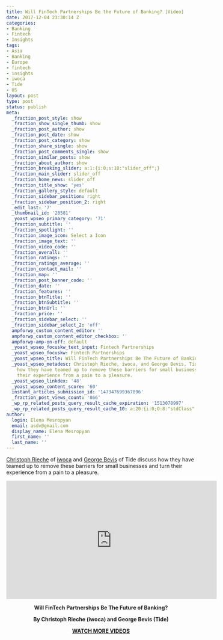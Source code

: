 ```yaml
---
title: Will FinTech Partnerships Be the Future of Banking? [Video]
date: 2017-12-04 23:30:14 Z
categories:
- Banking
- Fintech
- Insights
tags:
- Asia
- Banking
- Europe
- fintech
- insights
- iwoca
- Tide
- US
layout: post
type: post
status: publish
meta:
  _fraction_post_style: show
  _fraction_show_single_thumb: show
  _fraction_post_author: show
  _fraction_post_date: show
  _fraction_post_category: show
  _fraction_share_single: show
  _fraction_post_comments_single: show
  _fraction_similar_posts: show
  _fraction_about_author: show
  _fraction_breaking_slider: a:1:{i:0;s:10:"slider_off";}
  _fraction_main_slider: slider_off
  _fraction_home_news: slider_off
  _fraction_title_show: 'yes'
  _fraction_gallery_style: default
  _fraction_sidebar_position: right
  _fraction_sidebar_position_2: right
  _edit_last: '7'
  _thumbnail_id: '28581'
  _yoast_wpseo_primary_category: '71'
  _fraction_subtitle: ''
  _fraction_spotlight: ''
  _fraction_image_icon: Select a Icon
  _fraction_image_text: ''
  _fraction_video_code: ''
  _fraction_overall: ''
  _fraction_ratings: ''
  _fraction_ratings_average: ''
  _fraction_contact_mail: ''
  _fraction_map: ''
  _fraction_post_banner_code: ''
  _fraction_date: ''
  _fraction_features: ''
  _fraction_btnTitle: ''
  _fraction_btnSubtitle: ''
  _fraction_btnUrl: ''
  _fraction_price: ''
  _fraction_sidebar_select: ''
  _fraction_sidebar_select_2: 'off'
  ampforwp_custom_content_editor: ''
  ampforwp_custom_content_editor_checkbox: ''
  ampforwp-amp-on-off: default
  _yoast_wpseo_focuskw_text_input: Fintech Partnerships
  _yoast_wpseo_focuskw: Fintech Partnerships
  _yoast_wpseo_title: Will FinTech Partnerships Be The Future of Banking? [Video]
  _yoast_wpseo_metadesc: Christoph Rieche, iwoca, and George Bevis, Tide, discuss
    how they have teamed up to remove these barriers for small businesses and turn
    their experience from a pain to a pleasure.
  _yoast_wpseo_linkdex: '48'
  _yoast_wpseo_content_score: '60'
  instant_articles_submission_id: '147347699367896'
  _fraction_post_views_count: '866'
  _wp_rp_related_posts_query_result_cache_expiration: '1513078997'
  _wp_rp_related_posts_query_result_cache_10: a:20:{i:0;O:8:"stdClass":2:{s:7:"post_id";s:5:"27742";s:5:"score";s:18:"121.21569393821613";}i:1;O:8:"stdClass":2:{s:7:"post_id";s:5:"28182";s:5:"score";s:18:"115.36139325616679";}i:2;O:8:"stdClass":2:{s:7:"post_id";s:5:"27789";s:5:"score";s:18:"114.81394137996256";}i:3;O:8:"stdClass":2:{s:7:"post_id";s:5:"26848";s:5:"score";s:18:"114.18966400942023";}i:4;O:8:"stdClass":2:{s:7:"post_id";s:5:"23480";s:5:"score";s:18:"112.97948824090442";}i:5;O:8:"stdClass":2:{s:7:"post_id";s:5:"26991";s:5:"score";s:18:"112.78496007018006";}i:6;O:8:"stdClass":2:{s:7:"post_id";s:5:"27586";s:5:"score";s:18:"107.58208203583203";}i:7;O:8:"stdClass":2:{s:7:"post_id";s:5:"27540";s:5:"score";s:18:"105.55310072604954";}i:8;O:8:"stdClass":2:{s:7:"post_id";s:5:"27214";s:5:"score";s:17:"98.99356692213769";}i:9;O:8:"stdClass":2:{s:7:"post_id";s:5:"27189";s:5:"score";s:17:"92.82214406131521";}i:10;O:8:"stdClass":2:{s:7:"post_id";s:5:"14414";s:5:"score";s:17:"91.07459727044585";}i:11;O:8:"stdClass":2:{s:7:"post_id";s:5:"26925";s:5:"score";s:17:"79.83444378117531";}i:12;O:8:"stdClass":2:{s:7:"post_id";s:4:"8316";s:5:"score";s:16:"75.4597056053964";}i:13;O:8:"stdClass":2:{s:7:"post_id";s:5:"15288";s:5:"score";s:17:"75.02354649263066";}i:14;O:8:"stdClass":2:{s:7:"post_id";s:4:"8302";s:5:"score";s:17:"71.31726405435644";}i:15;O:8:"stdClass":2:{s:7:"post_id";s:5:"15295";s:5:"score";s:16:"70.8811049415907";}i:16;O:8:"stdClass":2:{s:7:"post_id";s:5:"28339";s:5:"score";s:17:"68.60552926724202";}i:17;O:8:"stdClass":2:{s:7:"post_id";s:5:"22664";s:5:"score";s:17:"63.50442475665205";}i:18;O:8:"stdClass":2:{s:7:"post_id";s:5:"25012";s:5:"score";s:17:"60.69631927335862";}i:19;O:8:"stdClass":2:{s:7:"post_id";s:5:"28170";s:5:"score";s:18:"60.254431155543074";}}
author:
  login: Elena Mesropyan
  email: asdv@gmail.com
  display_name: Elena Mesropyan
  first_name: ''
  last_name: ''
---
```


<p><a href="https://www.linkedin.com/in/christophrieche/"><span style="font-weight: 400;">Christoph Rieche</span></a><span style="font-weight: 400;"> of </span><a href="https://www.iwoca.co.uk/"><span style="font-weight: 400;">iwoca</span></a><span style="font-weight: 400;"> and </span><a href="https://www.linkedin.com/in/georgebevis/"><span style="font-weight: 400;">George Bevis</span></a><span style="font-weight: 400;"> of Tide discuss how they have teamed up to remove these barriers for small businesses and turn their experience from a pain to a pleasure.</span></p>
<div align="center"><iframe src="https://www.youtube.com/embed/lYEsCgbcpvk" width="560" height="315" frameborder="0" allowfullscreen="allowfullscreen"></iframe></div>
<p style="text-align: center;"><strong>Will FinTech Partnerships Be The Future of Banking? </strong></p>
<p style="text-align: center;"><strong>By Christoph Rieche (iwoca) and George Bevis (Tide)</strong></p>
<p style="text-align: center;"><strong><a href="https://letstalkpayments.com/?s=video">WATCH MORE VIDEOS</a></strong></p>
